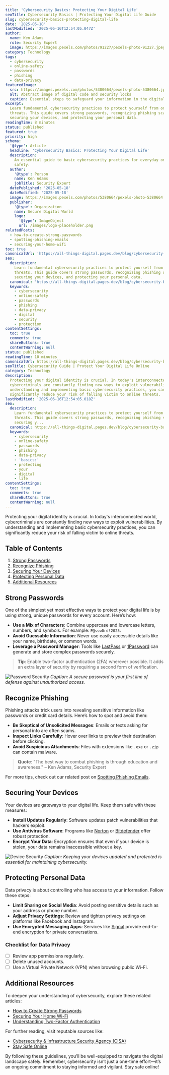```yaml
---
title: 'Cybersecurity Basics: Protecting Your Digital Life'
seoTitle: Cybersecurity Basics | Protecting Your Digital Life Guide
slug: cybersecurity-basics-protecting-digital-life
date: '2025-05-18'
lastModified: '2025-06-16T12:54:05.047Z'
author:
  name: Ken Adams
  role: Security Expert
  image: https://images.pexels.com/photos/91227/pexels-photo-91227.jpeg?auto=compress&cs=tinysrgb&w=1260&h=750&dpr=2
category: Technology
tags:
  - cybersecurity
  - online-safety
  - passwords
  - phishing
  - data-privacy
featuredImage:
  src: https://images.pexels.com/photos/5380664/pexels-photo-5380664.jpeg?auto=compress&cs=tinysrgb&w=1260&h=750&dpr=2
  alt: Abstract image of digital code and security locks
  caption: Essential steps to safeguard your information in the digital age.
excerpt:
  Learn fundamental cybersecurity practices to protect yourself from online
  threats. This guide covers strong passwords, recognizing phishing scams,
  securing your devices, and protecting your personal data.
readingTime: 8 minutes
status: published
featured: true
priority: high
schema:
  '@type': Article
  headline: 'Cybersecurity Basics: Protecting Your Digital Life'
  description:
    An essential guide to basic cybersecurity practices for everyday online
    safety.
  author:
    '@type': Person
    name: Ken Adams
    jobTitle: Security Expert
  datePublished: '2025-05-18'
  dateModified: '2025-05-18'
  image: https://images.pexels.com/photos/5380664/pexels-photo-5380664.jpeg?auto=compress&cs=tinysrgb&w=1260&h=750&dpr=2
  publisher:
    '@type': Organization
    name: Secure Digital World
    logo:
      '@type': ImageObject
      url: /images/logo-placeholder.png
relatedPosts:
  - how-to-create-strong-passwords
  - spotting-phishing-emails
  - securing-your-home-wifi
toc: true
canonicalUrl: 'https://all-things-digital.pages.dev/blog/cybersecurity-basics-protecting-digital-life'
seo:
  description:
    Learn fundamental cybersecurity practices to protect yourself from online
    threats. This guide covers strong passwords, recognizing phishing scams,
    securing your devices, and protecting your personal data.
  canonical: 'https://all-things-digital.pages.dev/blog/cybersecurity-basics-protecting-digital-life'
  keywords:
    - cybersecurity
    - online-safety
    - passwords
    - phishing
    - data-privacy
    - digital
    - security
    - protection
contentSettings:
  toc: true
  comments: true
  shareButtons: true
  contentWarning: null
status: published
readingTime: 10 minutes
canonicalUrl: https://all-things-digital.pages.dev/blog/cybersecurity-basics-protecting-digital-life
seoTitle: Cybersecurity Guide | Protect Your Digital Life Online
category: Technology
description:
  Protecting your digital identity is crucial. In today's interconnected world,
  cybercriminals are constantly finding new ways to exploit vulnerabilities. By
  understanding and implementing basic cybersecurity practices, you can
  significantly reduce your risk of falling victim to online threats.
lastModified: '2025-06-16T12:54:05.018Z'
seo:
  description:
    Learn fundamental cybersecurity practices to protect yourself from online
    threats. This guide covers strong passwords, recognizing phishing scams,
    securing y...
  canonical: https://all-things-digital.pages.dev/blog/cybersecurity-basics-protecting-digital-life
  keywords:
    - cybersecurity
    - online-safety
    - passwords
    - phishing
    - data-privacy
    - 'basics:'
    - protecting
    - your
    - digital
    - life
contentSettings:
  toc: true
  comments: true
  shareButtons: true
  contentWarning: null
---
```


Protecting your digital identity is crucial. In today's interconnected world, cybercriminals are constantly finding new ways to exploit vulnerabilities. By understanding and implementing basic cybersecurity practices, you can significantly reduce your risk of falling victim to online threats.

## Table of Contents

1. [Strong Passwords](#strong-passwords)
2. [Recognize Phishing](#recognize-phishing)
3. [Securing Your Devices](#securing-your-devices)
4. [Protecting Personal Data](#protecting-personal-data)
5. [Additional Resources](#additional-resources)

## Strong Passwords

One of the simplest yet most effective ways to protect your digital life is by using strong, unique passwords for every account. Here’s how:

- **Use a Mix of Characters**: Combine uppercase and lowercase letters, numbers, and symbols. For example: `P@ssw0rd!2025`.
- **Avoid Guessable Information**: Never use easily accessible details like your name, birthdate, or common words.
- **Leverage a Password Manager**: Tools like [LastPass](https://www.lastpass.com/) or [1Password](https://1password.com/) can generate and store complex passwords securely.

> **Tip**: Enable two-factor authentication (2FA) wherever possible. It adds an extra layer of security by requiring a second form of verification.

![Password Security](https://images.pexels.com/photos/414860/pexels-photo-414860.jpeg?auto=compress&cs=tinysrgb&w=1260&h=750&dpr=2)
_Caption: A secure password is your first line of defense against unauthorized access._

## Recognize Phishing

Phishing attacks trick users into revealing sensitive information like passwords or credit card details. Here’s how to spot and avoid them:

- **Be Skeptical of Unsolicited Messages**: Emails or texts asking for personal info are often scams.
- **Inspect Links Carefully**: Hover over links to preview their destination before clicking.
- **Avoid Suspicious Attachments**: Files with extensions like `.exe` or `.zip` can contain malware.

> **Quote**: "The best way to combat phishing is through education and awareness." – Ken Adams, Security Expert

For more tips, check out our related post on [Spotting Phishing Emails](#).

## Securing Your Devices

Your devices are gateways to your digital life. Keep them safe with these measures:

- **Install Updates Regularly**: Software updates patch vulnerabilities that hackers exploit.
- **Use Antivirus Software**: Programs like [Norton](https://www.norton.com/) or [Bitdefender](https://www.bitdefender.com/) offer robust protection.
- **Encrypt Your Data**: Encryption ensures that even if your device is stolen, your data remains inaccessible without a key.

![Device Security](https://images.pexels.com/photos/3861972/pexels-photo-3861972.jpeg?auto=compress&cs=tinysrgb&w=1260&h=750&dpr=2)
_Caption: Keeping your devices updated and protected is essential for maintaining cybersecurity._

## Protecting Personal Data

Data privacy is about controlling who has access to your information. Follow these steps:

- **Limit Sharing on Social Media**: Avoid posting sensitive details such as your address or phone number.
- **Adjust Privacy Settings**: Review and tighten privacy settings on platforms like Facebook and Instagram.
- **Use Encrypted Messaging Apps**: Services like [Signal](https://signal.org/) provide end-to-end encryption for private conversations.

### Checklist for Data Privacy

- [ ] Review app permissions regularly.
- [ ] Delete unused accounts.
- [ ] Use a Virtual Private Network (VPN) when browsing public Wi-Fi.

## Additional Resources

To deepen your understanding of cybersecurity, explore these related articles:

- [How to Create Strong Passwords](#)
- [Securing Your Home Wi-Fi](#)
- [Understanding Two-Factor Authentication](#)

For further reading, visit reputable sources like:

- [Cybersecurity & Infrastructure Security Agency (CISA)](https://www.cisa.gov/)
- [Stay Safe Online](https://staysafeonline.org/)

By following these guidelines, you’ll be well-equipped to navigate the digital landscape safely. Remember, cybersecurity isn’t just a one-time effort—it’s an ongoing commitment to staying informed and vigilant. Stay safe online!
